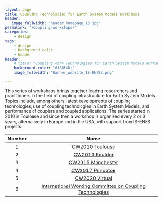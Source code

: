 ```yaml
---
layout: page
title: Coupling Technologies for Earth System Models Workshops
header:
   image_fullwidth: "header_homepage_13.jpg"
permalink: "/coupling-workshops/"
categories:
    - design
tags:
    - design
    - background color
    - header
header:
    # title: "Coupling <br> Technologies for Earth System Models Workshops"
    background-color: "#186F4D;"
    image_fullwidth: "Banner_website_IS-ENES3.png"

---
```


This series of workshops brings together leading researchers and practitioners in the field of coupling infrastructure for Earth System Models. Topics include, among others: latest developments of coupling technologies, use of coupling technologies in Earth System Models, and performance of couplers and coupled applications. The series started in 2010 in Toulouse and since then a workshop is organised every 2 or 3 years, alternatively in Europe and in the USA, with support from IS-ENES projects. 

Number  | Name
:------:|:-----:
1 | [CW2010 Toulouse](https://is-enes3.github.io/IS-ENES-Portal-Website/coupling-workshops-detailed#CW2010)
2 | [CW2013 Boulder](https://is-enes3.github.io/IS-ENES-Portal-Website/coupling-workshops-detailed#CW2013)
3 | [CW2015 Manchester](https://is-enes3.github.io/IS-ENES-Portal-Website/coupling-workshops-detailed#CW2015)
4 | [CW2017 Princeton](https://is-enes3.github.io/IS-ENES-Portal-Website/coupling-workshops-detailed#CW2017)
5 | [CW2020 Virtual](https://is-enes3.github.io/IS-ENES-Portal-Website/coupling-workshops-detailed#CW2020)
6 | [International Working Committee on Coupling Technologies](https://is-enes3.github.io/IS-ENES-Portal-Website/coupling-workshops-detailed#IWCCW)
